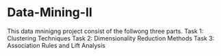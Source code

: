 # Data-Mining-II

This data mninigng project consist of the follwong three parts. 
Task 1: Clustering Techniques
Task 2: Dimensionality Reduction Methods
Task 3: Association Rules and Lift Analysis
